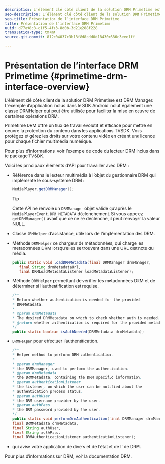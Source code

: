 ```yaml
---
description: L’élément clé côté client de la solution DRM Primetime est DRM Manager. L’exemple d’application inclus dans le SDK Android inclut également une classe DRMHelper qui peut être utilisée pour faciliter la mise en oeuvre de certaines opérations DRM.
seo-description: L’élément clé côté client de la solution DRM Primetime est DRM Manager. L’exemple d’application inclus dans le SDK Android inclut également une classe DRMHelper qui peut être utilisée pour faciliter la mise en oeuvre de certaines opérations DRM.
seo-title: Présentation de l’interface DRM Primetime
title: Présentation de l’interface DRM Primetime
uuid: d77a98c8-c1f5-4fe3-8d0b-3d21e288f228
translation-type: tm+mt
source-git-commit: 812d04037c3b18f8d8cdd0d18430c686c3eee1ff

---
```



# Présentation de l’interface DRM Primetime {#primetime-drm-interface-overview}

L’élément clé côté client de la solution DRM Primetime est DRM Manager. L’exemple d’application inclus dans le SDK Android inclut également une classe DRMHelper qui peut être utilisée pour faciliter la mise en oeuvre de certaines opérations DRM.

<!--<a id="section_4DD54E085AB345FE9BE00865E56B28DB"></a>-->

Primetime DRM offre un flux de travail évolutif et efficace pour mettre en oeuvre la protection du contenu dans les applications TVSDK. Vous protégez et gérez les droits sur votre contenu vidéo en créant une licence pour chaque fichier multimédia numérique.

Pour plus d’informations, voir l’exemple de code du lecteur DRM inclus dans le package TVSDK.

Voici les principaux éléments d’API pour travailler avec DRM :

* Référence dans le lecteur multimédia à l’objet du gestionnaire DRM qui implémente le sous-système DRM :

   ```java
   MediaPlayer.getDRMManager();
   ```

   >[!TIP]
   >
   >Cette API ne renvoie un `DRMManager` objet valide qu’après le `MediaPlayerEvent.DRM_METADATA` déclenchement. Si vous appelez `getDRMManager()` avant que ce ne se déclenche, il peut renvoyer la valeur NULL.

* Classe `DRMHelper` d’assistance, utile lors de l’implémentation des  DRM.
* Méthode `DRMHelper` de chargeur de métadonnées, qui charge les métadonnées DRM lorsqu’elles se trouvent dans une URL distincte du média.

   ```java
   public static void loadDRMMetadata(final DRMManager drmManager,  
      final String drmMetadataUrl,  
      final DRMLoadMetadataListener loadMetadataListener);
   ```

* Méthode `DRMHelper` permettant de vérifier les métadonnées DRM et de déterminer si l’authentification est requise.

   ```java
   /** 
   * Return whether authentication is needed for the provided 
   * DRMMetadata. 
   * 
   * @param drmMetadata 
   * The desired DRMMetadata on which to check whether auth is needed. 
   * @return whether authentication is required for the provided metadata 
   */ 
   public static boolean isAuthNeeded(DRMMetadata drmMetadata);
   ```

* `DRMHelper` pour effectuer l’authentification.

   ```java
   /** 
   * Helper method to perform DRM authentication. 
   * 
   * @param drmManager 
   * the DRMManager, used to perform the authentication. 
   * @param drmMetadata 
   * the DRMMetadata, containing the DRM specific information. 
   * @param authenticationListener 
   * the listener, on which the user can be notified about the 
   * authentication process status. 
   * @param authUser 
   * the DRM username provider by the user. 
   * @param authPass 
   * the DRM password provided by the user. 
   */ 
   public static void performDrmAuthentication(final DRMManager drmManager,  
   final DRMMetadata drmMetadata,  
   final String authUser,  
   final String authPass,  
   final DRMAuthenticationListener authenticationListener);
   ```

* qui avise votre application de divers et de l’état et de l’ de DRM.

<!--<a id="section_F58941D68EB94A5EBD1C7454D2A1B17A"></a>-->

Pour plus d’informations sur DRM, voir la documentation [](https://helpx.adobe.com/primetime/user-guide.html)DRM.
